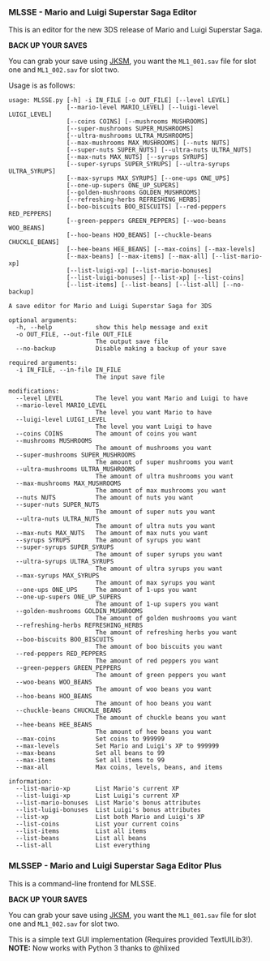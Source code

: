 ### MLSSE - Mario and Luigi Superstar Saga Editor

This is an editor for the new 3DS release of Mario and Luigi Superstar Saga.

**BACK UP YOUR SAVES**

You can grab your save using [JKSM](https://gbatemp.net/threads/release-jks-savemanager-homebrew-cia-save-manager.413143/), you want the `ML1_001.sav` file for slot one and `ML1_002.sav` for slot two.

Usage is as follows:
```
usage: MLSSE.py [-h] -i IN_FILE [-o OUT_FILE] [--level LEVEL]
                [--mario-level MARIO_LEVEL] [--luigi-level LUIGI_LEVEL]
                [--coins COINS] [--mushrooms MUSHROOMS]
                [--super-mushrooms SUPER_MUSHROOMS]
                [--ultra-mushrooms ULTRA_MUSHROOMS]
                [--max-mushrooms MAX_MUSHROOMS] [--nuts NUTS]
                [--super-nuts SUPER_NUTS] [--ultra-nuts ULTRA_NUTS]
                [--max-nuts MAX_NUTS] [--syrups SYRUPS]
                [--super-syrups SUPER_SYRUPS] [--ultra-syrups ULTRA_SYRUPS]
                [--max-syrups MAX_SYRUPS] [--one-ups ONE_UPS]
                [--one-up-supers ONE_UP_SUPERS]
                [--golden-mushrooms GOLDEN_MUSHROOMS]
                [--refreshing-herbs REFRESHING_HERBS]
                [--boo-biscuits BOO_BISCUITS] [--red-peppers RED_PEPPERS]
                [--green-peppers GREEN_PEPPERS] [--woo-beans WOO_BEANS]
                [--hoo-beans HOO_BEANS] [--chuckle-beans CHUCKLE_BEANS]
                [--hee-beans HEE_BEANS] [--max-coins] [--max-levels]
                [--max-beans] [--max-items] [--max-all] [--list-mario-xp]
                [--list-luigi-xp] [--list-mario-bonuses]
                [--list-luigi-bonuses] [--list-xp] [--list-coins]
                [--list-items] [--list-beans] [--list-all] [--no-backup]

A save editor for Mario and Luigi Superstar Saga for 3DS

optional arguments:
  -h, --help            show this help message and exit
  -o OUT_FILE, --out-file OUT_FILE
                        The output save file
  --no-backup           Disable making a backup of your save

required arguments:
  -i IN_FILE, --in-file IN_FILE
                        The input save file

modifications:
  --level LEVEL         The level you want Mario and Luigi to have
  --mario-level MARIO_LEVEL
                        The level you want Mario to have
  --luigi-level LUIGI_LEVEL
                        The level you want Luigi to have
  --coins COINS         The amount of coins you want
  --mushrooms MUSHROOMS
                        The amount of mushrooms you want
  --super-mushrooms SUPER_MUSHROOMS
                        The amount of super mushrooms you want
  --ultra-mushrooms ULTRA_MUSHROOMS
                        The amount of ultra mushrooms you want
  --max-mushrooms MAX_MUSHROOMS
                        The amount of max mushrooms you want
  --nuts NUTS           The amount of nuts you want
  --super-nuts SUPER_NUTS
                        The amount of super nuts you want
  --ultra-nuts ULTRA_NUTS
                        The amount of ultra nuts you want
  --max-nuts MAX_NUTS   The amount of max nuts you want
  --syrups SYRUPS       The amount of syrups you want
  --super-syrups SUPER_SYRUPS
                        The amount of super syrups you want
  --ultra-syrups ULTRA_SYRUPS
                        The amount of ultra syrups you want
  --max-syrups MAX_SYRUPS
                        The amount of max syrups you want
  --one-ups ONE_UPS     The amount of 1-ups you want
  --one-up-supers ONE_UP_SUPERS
                        The amount of 1-up supers you want
  --golden-mushrooms GOLDEN_MUSHROOMS
                        The amount of golden mushrooms you want
  --refreshing-herbs REFRESHING_HERBS
                        The amount of refreshing herbs you want
  --boo-biscuits BOO_BISCUITS
                        The amount of boo biscuits you want
  --red-peppers RED_PEPPERS
                        The amount of red peppers you want
  --green-peppers GREEN_PEPPERS
                        The amount of green peppers you want
  --woo-beans WOO_BEANS
                        The amount of woo beans you want
  --hoo-beans HOO_BEANS
                        The amount of hoo beans you want
  --chuckle-beans CHUCKLE_BEANS
                        The amount of chuckle beans you want
  --hee-beans HEE_BEANS
                        The amount of hee beans you want
  --max-coins           Set coins to 999999
  --max-levels          Set Mario and Luigi's XP to 999999
  --max-beans           Set all beans to 99
  --max-items           Set all items to 99
  --max-all             Max coins, levels, beans, and items

information:
  --list-mario-xp       List Mario's current XP
  --list-luigi-xp       List Luigi's current XP
  --list-mario-bonuses  List Mario's bonus attributes
  --list-luigi-bonuses  List Luigi's bonus attributes
  --list-xp             List both Mario and Luigi's XP
  --list-coins          List your current coins
  --list-items          List all items
  --list-beans          List all beans
  --list-all            List everything
```

### MLSSEP - Mario and Luigi Superstar Saga Editor Plus

This is a command-line frontend for MLSSE.

**BACK UP YOUR SAVES**

You can grab your save using [JKSM](https://gbatemp.net/threads/release-jks-savemanager-homebrew-cia-save-manager.413143/), you want the `ML1_001.sav` file for slot one and `ML1_002.sav` for slot two.

This is a simple text GUI implementation (Requires provided TextUILib3!). 
**NOTE:** Now works with Python 3 thanks to @hlixed
